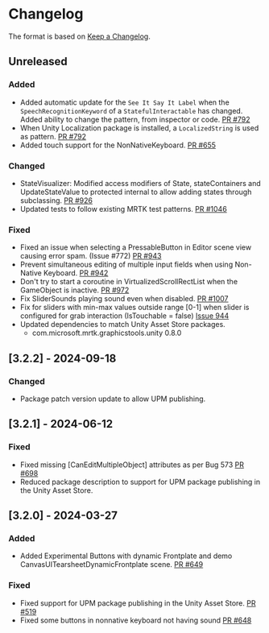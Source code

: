 # Changelog

The format is based on [Keep a Changelog](https://keepachangelog.com/en/1.1.0/).

## Unreleased

### Added

* Added automatic update for the `See It Say It Label` when the `SpeechRecognitionKeyword` of a `StatefulInteractable` has changed. Added ability to change the pattern, from inspector or code. [PR #792](https://github.com/MixedRealityToolkit/MixedRealityToolkit-Unity/pull/792)
* When Unity Localization package is installed, a `LocalizedString` is used as pattern. [PR #792](https://github.com/MixedRealityToolkit/MixedRealityToolkit-Unity/pull/792)
* Added touch support for the NonNativeKeyboard. [PR #655](https://github.com/MixedRealityToolkit/MixedRealityToolkit-Unity/pull/655)

### Changed

* StateVisualizer: Modified access modifiers of State, stateContainers and UpdateStateValue to protected internal to allow adding states through subclassing. [PR #926](https://github.com/MixedRealityToolkit/MixedRealityToolkit-Unity/pull/926)
* Updated tests to follow existing MRTK test patterns. [PR #1046](https://github.com/MixedRealityToolkit/MixedRealityToolkit-Unity/pull/1046)

### Fixed

* Fixed an issue when selecting a PressableButton in Editor scene view causing error spam. (Issue #772) [PR #943](https://github.com/MixedRealityToolkit/MixedRealityToolkit-Unity/pull/943)
* Prevent simultaneous editing of multiple input fields when using Non-Native Keyboard. [PR #942](https://github.com/MixedRealityToolkit/MixedRealityToolkit-Unity/pull/942)
* Don't try to start a coroutine in VirtualizedScrollRectList when the GameObject is inactive. [PR #972](https://github.com/MixedRealityToolkit/MixedRealityToolkit-Unity/pull/972)
* Fix SliderSounds playing sound even when disabled. [PR #1007](https://github.com/MixedRealityToolkit/MixedRealityToolkit-Unity/pull/1007)
* Fix for sliders with min-max values outside range \[0-1\] when slider is configured for grab interaction (IsTouchable = false) [Issue 944](https://github.com/MixedRealityToolkit/MixedRealityToolkit-Unity/issues/944)
* Updated dependencies to match Unity Asset Store packages.
  * com.microsoft.mrtk.graphicstools.unity 0.8.0

## [3.2.2] - 2024-09-18

### Changed

* Package patch version update to allow UPM publishing.

## [3.2.1] - 2024-06-12

### Fixed

* Fixed missing [CanEditMultipleObject] attributes as per Bug 573 [PR #698](https://github.com/MixedRealityToolkit/MixedRealityToolkit-Unity/pull/698)
* Reduced package description to support for UPM package publishing in the Unity Asset Store.

## [3.2.0] - 2024-03-27

### Added

* Added Experimental Buttons with dynamic Frontplate and demo CanvasUITearsheetDynamicFrontplate scene. [PR #649](https://github.com/MixedRealityToolkit/MixedRealityToolkit-Unity/pull/649)

### Fixed

* Fixed support for UPM package publishing in the Unity Asset Store. [PR #519](https://github.com/MixedRealityToolkit/MixedRealityToolkit-Unity/pull/519)
* Fixed some buttons in nonnative keyboard not having sound [PR #648](https://github.com/MixedRealityToolkit/MixedRealityToolkit-Unity/pull/648)
